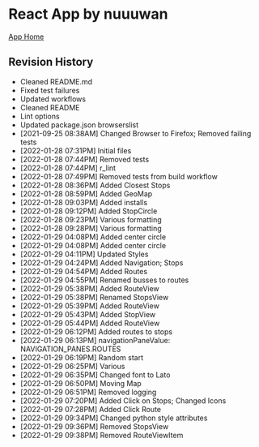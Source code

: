 # React App by nuuuwan

[App Home](https://nuuuwan.github.io/bus_lk_app)

## Revision History
  * Cleaned README.md
  * Fixed test failures
  * Updated workflows
  * Cleaned README
  * Lint options
  * Updated package.json browserslist
  *  [2021-09-25 08:38AM] Changed Browser to Firefox; Removed failing tests
  *  [2022-01-28 07:31PM] Initial files
  *  [2022-01-28 07:44PM] Removed tests
  *  [2022-01-28 07:44PM] r_lint
  *  [2022-01-28 07:49PM] Removed tests from build workflow
  *  [2022-01-28 08:36PM] Added Closest Stops
  *  [2022-01-28 08:59PM] Added GeoMap
  *  [2022-01-28 09:03PM] Added installs
  *  [2022-01-28 09:12PM] Added StopCircle
  *  [2022-01-28 09:23PM] Various formatting
  *  [2022-01-28 09:28PM] Various formatting
  *  [2022-01-29 04:08PM] Added center circle
  *  [2022-01-29 04:08PM] Added center circle
  *  [2022-01-29 04:11PM] Updated Styles
  *  [2022-01-29 04:24PM] Added Navigation; Stops
  *  [2022-01-29 04:54PM] Added Routes
  *  [2022-01-29 04:55PM] Renamed busses to routes
  *  [2022-01-29 05:38PM] Added RouteView
  *  [2022-01-29 05:38PM] Renamed StopsView
  *  [2022-01-29 05:39PM] Added RouteView
  *  [2022-01-29 05:43PM] Added StopView
  *  [2022-01-29 05:44PM] Added RouteView
  *  [2022-01-29 06:12PM] Added routes to stops
  *  [2022-01-29 06:13PM] navigationPaneValue: NAVIGATION_PANES.ROUTES
  *  [2022-01-29 06:19PM] Random start
  *  [2022-01-29 06:25PM] Various
  *  [2022-01-29 06:35PM] Changed font to Lato
  *  [2022-01-29 06:50PM] Moving Map
  *  [2022-01-29 06:51PM] Removed logging
  *  [2022-01-29 07:20PM] Added Click on Stops; Changed Icons
  *  [2022-01-29 07:28PM] Added Click Route
  *  [2022-01-29 09:34PM] Changed python style attributes
  *  [2022-01-29 09:36PM] Removed StopsView
  *  [2022-01-29 09:38PM] Removed RouteViewItem

